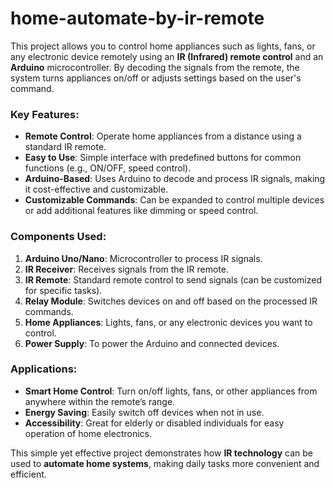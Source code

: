 # home-automate-by-ir-remote


This project allows you to control home appliances such as lights, fans, or any electronic device remotely using an **IR (Infrared) remote control** and an **Arduino** microcontroller. By decoding the signals from the remote, the system turns appliances on/off or adjusts settings based on the user's command.

### **Key Features**:
- **Remote Control**: Operate home appliances from a distance using a standard IR remote.
- **Easy to Use**: Simple interface with predefined buttons for common functions (e.g., ON/OFF, speed control).
- **Arduino-Based**: Uses Arduino to decode and process IR signals, making it cost-effective and customizable.
- **Customizable Commands**: Can be expanded to control multiple devices or add additional features like dimming or speed control.

### **Components Used**:
1. **Arduino Uno/Nano**: Microcontroller to process IR signals.
2. **IR Receiver**: Receives signals from the IR remote.
3. **IR Remote**: Standard remote control to send signals (can be customized for specific tasks).
4. **Relay Module**: Switches devices on and off based on the processed IR commands.
5. **Home Appliances**: Lights, fans, or any electronic devices you want to control.
6. **Power Supply**: To power the Arduino and connected devices.

### **Applications**:
- **Smart Home Control**: Turn on/off lights, fans, or other appliances from anywhere within the remote’s range.
- **Energy Saving**: Easily switch off devices when not in use.
- **Accessibility**: Great for elderly or disabled individuals for easy operation of home electronics.

This simple yet effective project demonstrates how **IR technology** can be used to **automate home systems**, making daily tasks more convenient and efficient.
